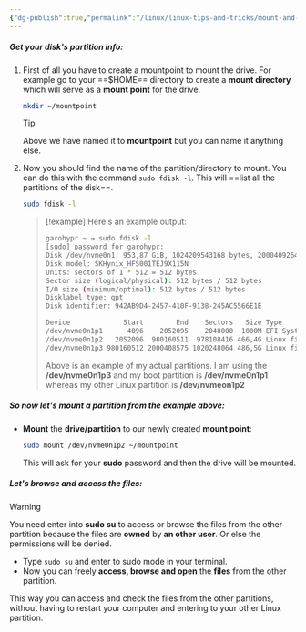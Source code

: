 ```yaml
---
{"dg-publish":true,"permalink":"/linux/linux-tips-and-tricks/mount-and-browse-other-ssd-partitions/","noteIcon":""}
---
```


##### Get your disk's partition info:
1. First of all you have to create a mountpoint to mount the drive. For example go to your ==$HOME== directory to create a **mount directory** which will serve as a **mount point** for the drive.
	```bash
	mkdir ~/mountpoint
	```
	> [!tip] 
	> Above we have named it to **mountpoint** but you can name it anything else.
2. Now you should find the name of the partition/directory to mount. You can do this with the command `sudo fdisk -l`. This will ==list all the partitions of the disk==.
	```bash
	sudo fdisk -l
	```
	> [!example] Here's an example output:
	> ```bash
	> garohypr ~ → sudo fdisk -l
	> [sudo] password for garohypr:
	> Disk /dev/nvme0n1: 953,87 GiB, 1024209543168 bytes, 2000409264 sectors
	> Disk model: SKHynix_HFS001TEJ9X115N
	> Units: sectors of 1 * 512 = 512 bytes
	> Sector size (logical/physical): 512 bytes / 512 bytes
	> I/O size (minimum/optimal): 512 bytes / 512 bytes
	> Disklabel type: gpt
	> Disk identifier: 942AB9D4-2457-410F-9138-245AC5566E1E
	> 
	> Device             Start        End    Sectors   Size Type
    > /dev/nvme0n1p1      4096    2052095    2048000  1000M EFI System
    > /dev/nvme0n1p2   2052096  980160511  978108416 466,4G Linux filesystem
    > /dev/nvme0n1p3 980160512 2000408575 1020248064 486,5G Linux filesystem
	> ```
	> Above is an example of my actual partitions. I am using the **/dev/nvme0n1p3** and my boot partition is **/dev/nvme0n1p1** whereas my other Linux partition is **/dev/nvmeon1p2**
	
##### So now let's mount a partition from the example above:
- **Mount** the **drive/partition** to our newly created **mount point**:
	```bash
	sudo mount /dev/nvme0n1p2 ~/mountpoint
	```
	This will ask for your **sudo** password and then the drive will be mounted. 

##### Let's browse and access the files:
> [!warning] 
> You need enter into **sudo su** to access or browse the files from the other partition because the files are **owned** by **an other user**. Or else the permissions will be denied.

- Type `sudo su` and enter to sudo mode in your terminal. 
- Now you can freely **access, browse and open** the **files** from the other partition.

This way you can access and check the files from the other partitions, without having to restart your computer and entering to your other Linux partition.
